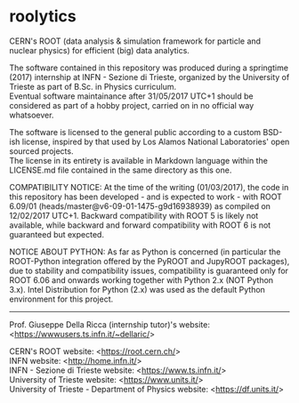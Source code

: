 # roolytics
CERN's ROOT (data analysis & simulation framework for particle and nuclear physics) for efficient (big) data analytics.

The software contained in this repository was produced during a springtime (2017) internship at INFN - Sezione di Trieste, organized by the University of Trieste as part of B.Sc. in Physics curriculum.  
Eventual software maintainance after 31/05/2017 UTC+1 should be considered as part of a hobby project, carried on in no official way whatsoever.

The software is licensed to the general public according to a custom BSD-ish license, inspired by that used by Los Alamos National Laboratories' open sourced projects.  
The license in its entirety is available in Markdown language within the LICENSE.md file contained in the same directory as this one.

COMPATIBILITY NOTICE: At the time of the writing (01/03/2017), the code in this repository has been developed - and is expected to work - with ROOT 6.09/01 (heads/master@v6-09-01-1475-g9d16938939) as compiled on 12/02/2017 UTC+1. Backward compatibility with ROOT 5 is likely not available, while backward and forward compatibility with ROOT 6 is not guaranteed but expected.

NOTICE ABOUT PYTHON: As far as Python is concerned (in particular the ROOT-Python integration offered by the PyROOT and JupyROOT packages), due to stability and compatibility issues, compatibility is guaranteed only for ROOT 6.06 and onwards working together with Python 2.x (NOT Python 3.x). Intel Distribution for Python (2.x) was used as the default Python environment for this project.

---

Prof. Giuseppe Della Ricca (internship tutor)'s website: <<https://wwwusers.ts.infn.it/~dellaric/>>

CERN's ROOT website: <<https://root.cern.ch/>>  
INFN website: <<http://home.infn.it/>>  
INFN - Sezione di Trieste website: <<https://www.ts.infn.it/>>  
University of Trieste website: <<https://www.units.it/>>  
University of Trieste - Department of Physics website: <<https://df.units.it/>>

